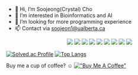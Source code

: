 - 👋 Hi, I’m Soojeong(Crystal) Cho
- 👀 I’m interested in Bioinformatics and AI
- 💞️ I’m looking for more programming experience
- 📫 Contact via soojeon1@ualberta.ca

<!---
crystal11111/crystal11111 is a ✨ special ✨ repository because its `README.md` (this file) appears on your GitHub profile.
You can click the Preview link to take a look at your changes.
--->
<div align="center">
	<img src="https://img.shields.io/badge/Python-3776AB?style=flat&logo=Python&logoColor=white" />
	<img src="https://img.shields.io/badge/C-A8B9CC?style=flat&logo=C&logoColor=white" />
	<img src="https://img.shields.io/badge/Java-F7DF1E?style=flat&logo=Java&logoColor=white" />
	<img src="https://img.shields.io/badge/Kotlin-7F52FF?style=flat&logo=Kotlin&logoColor=white"/>
	<img src="https://img.shields.io/badge/HTML5-E34F26?style=flat&logo=HTML5&logoColor=white" />
	<img src="https://img.shields.io/badge/CSS3-1572B6?style=flat&logo=CSS3&logoColor=white" />
	<img src="https://img.shields.io/badge/JavaScript-F7DF1E?style=flat&logo=JavaScript&logoColor=white" />
	<img src="https://img.shields.io/badge/React-61DAFB?style=flat&logo=React&logoColor=white" />
	<img src="https://img.shields.io/badge/AndroidStudio-3DDC84?style=flat&logo=AndroidStudio&logoColor=white" />
</div>

[![Solved.ac Profile](http://mazassumnida.wtf/api/v2/generate_badge?boj=crystal031230)](https://solved.ac/crystal031230/)   [![Top Langs](https://github-readme-stats.vercel.app/api/top-langs/?username=crystal11111&layout=compact&count_private=true)](https://github.com/anuraghazra/github-readme-stats)

Buy me a cup of coffee? ☺
[!["Buy Me A Coffee"](https://www.buymeacoffee.com/assets/img/custom_images/orange_img.png)](https://www.buymeacoffee.com/crystal1230)
